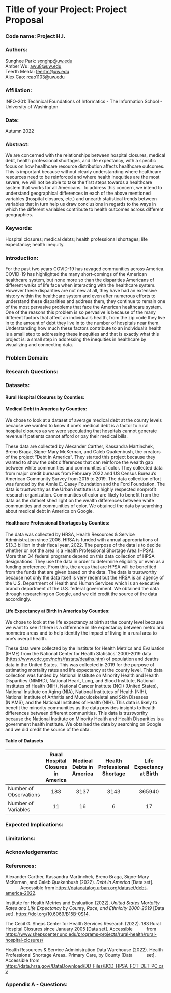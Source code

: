 # Title of your Project: Project Proposal

### Code name: Project H.I.

### Authors:
Sunghee Park: sxnghp@uw.edu\
Amber Wu: awu8@uw.edu\
Teerth Mehta: teertm@uw.edu\
Alex Cao: rcao1103@uw.edu

### Affiliation:
INFO-201: Technical Foundations of Informatics - The Information School - University of Washington

### Date:
Autumn 2022

### Abstract:
We are concerned with the relationships between hospital closures, medical debt, health professional shortages, and life expectancy, with a specific focus on how healthcare resource distribution affects healthcare outcomes. This is important because without clearly understanding where healthcare resources need to be reinforced and where health inequities are the most severe, we will not be able to take the first steps towards a healthcare system that works for all Americans. To address this concern, we intend to understand geographical differences in each of the above mentioned variables (hospital closures, etc.) and unearth statistical trends between variables that in turn help us draw conclusions in regards to the ways in which the different variables contribute to health outcomes across different geographies.


### Keywords:
Hospital closures; medical debts; health professional shortages; life expectancy; health inequity.

### Introduction:
For the past two years COVID-19 has ravaged communities across America. COVID-19 has highlighted the many short-comings of the American healthcare system, but none more so than the disparities Americans of different walks of life face when interacting with the healthcare system. However these disparities are not new at all, they have had an extensive history within the healthcare system and even after numerous efforts to understand these disparities and address them, they continue to remain one of the most pervasive problems that face the American healthcare system. One of the reasons this problem is so pervasive is because of the many different factors that affect an individual’s health, from the zip code they live in to the amount of debt they live in to the number of hospitals near them. Understanding how much these factors contribute to an individual’s health is a small step to addressing these inequities and that is exactly what this project is: a small step in addressing the inequities in healthcare by visualizing and connecting data.

### Problem Domain:


### Research Questions:


### Datasets:

#### Rural Hospital Closures by Counties:


#### Medical Debt in America by Counties:

We chose to look at a dataset of average medical debt at the county levels because we wanted to know if one’s medical debt is a factor to rural hospital closures as we were speculating that hospitals cannot generate revenue if patients cannot afford or pay their medical bills.

These data are collected by Alexander Carther, Kassandra Martinchek, Breno Braga, Signe-Mary McKernan, and Caleb Quakenbush, the creators of the project “Debt in America”. They started this project because they wanted to show the debt differences that can reinforce the wealth gap between white communities and communities of color. They collected data from major credit bureaus from February 2022 and US Census Bureau’s American Community Survey from 2015 to 2019. The data collection effort was funded by the Annie E. Casey Foundation and the Ford Foundation. The data is trustworthy as the Urban Institute is a highly respected nonprofit research organization. Communities of color are likely to benefit from the data as the dataset shed light on the wealth differences between white communities and communities of color. We obtained the data by searching about medical debt in America on Google.

#### Healthcare Professional Shortages by Counties:
The data was collected by HRSA, Health Resources & Service Administration since 2006. HRSA is funded with annual appropriations of $13.3 billion in their fiscal year, 2022. The purpose of the data is to decide whether or not the area is a Health Professional Shortage Area (HPSA). More than 34 federal programs depend on this data collection of HPSA designations. They use the data in order to determine eligibility or even as a funding preference. From this, the areas that are HPSA will be benefited from the funds that are given based on the data. The data is trustworthy because not only the data itself is very recent but the HRSA is an agency of the U.S. Department of Health and Human Services which is an executive branch department of the U.S. federal government. We obtained the data through researching on Google, and we did credit the source of the data accordingly.


#### Life Expectancy at Birth in America by Counties:

We chose to look at the life expectancy at birth at the county level because we want to see if there is a difference in life expectancy between metro and nonmetro areas and to help identify the impact of living in a rural area to one’s overall health.

These data were collected by the Institute for Health Metrics and Evaluation (IHME) from the National Center for Health Statistics’ 2000-2019 data (https://www.cdc.gov/nchs/fastats/deaths.htm) of population and deaths data in the United States. This was collected in 2019 for the purpose of estimating mortality rates and life expectancy at the county level. This data collection was funded by National Institute on Minority Health and Health Disparities (NIMHD), National Heart, Lung, and Blood Institute, National Institutes of Health (NIH), National Cancer Institute (NCI) (United States), National Institute on Aging (NIA), National Institutes of Health (NIH), National Institute of Arthritis and Musculoskeletal and Skin Diseases (NIAMS), and the National Institutes of Health (NIH). This data is likely to benefit the minority communities as the data provides insights to health differences between different communities. This data is trustworthy because the National Institute on Minority Health and Health Disparities is a government health institute. We obtained the data by searching on Google and we did credit the source of the data.

#### Table of Datasets
|       | Rural Hospital Closures in America | Medical Debts in America | Health Professional Shortage | Life Expectancy at Birth|
|:------|:----------------------------------:|:------------------------:|:----------------------------:|:-----------------------:|
|Number of Observations|183|3137|3143|365940|
|Number of Variables|11|16|6|17|


### Expected Implications:


### Limitations:


### Acknowledgements:


### References:
Alexander Carther, Kassandra Martinchek, Breno Braga, Signe-Mary McKernan, and Caleb Quakenbush (2022). *Debt in America* [Data set]. 
&nbsp;&nbsp;&nbsp;&nbsp;&nbsp;&nbsp;&nbsp;&nbsp;&nbsp;&nbsp;&nbsp;&nbsp;Accessible from https://datacatalog.urban.org/dataset/debt-america-2022.

Institute for Health Metrics and Evaluation (2022). *United States Mortality Rates and Life Expectancy by County, Race, and Ethnicity 2000-2019* [Data set]. https://doi.org/10.6069/B15B-0S14.

The Cecil G. Sheps Center for Health Services Research (2022). 183 Rural Hospital Closures since January 2005 [Data set]. Accessible
 &nbsp;&nbsp;&nbsp;&nbsp;&nbsp;&nbsp;&nbsp;&nbsp;&nbsp;&nbsp;from https://www.shepscenter.unc.edu/programs-projects/rural-health/rural-hospital-closures/ 

Health Resources & Service Administration Data Warehouse (2022). Health Professional Shortage Areas_ Primary Care, by County [Data
&nbsp;&nbsp;&nbsp;&nbsp;&nbsp;&nbsp;&nbsp;&nbsp;&nbsp;&nbsp;set]. Accessible from https://data.hrsa.gov//DataDownload/DD_Files/BCD_HPSA_FCT_DET_PC.csv


### Appendix A - Questions:
